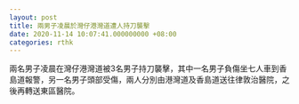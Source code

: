 ```yaml
---
layout: post
title: 兩男子凌晨於灣仔港灣道遭人持刀襲擊
date: 2020-11-14 10:07:41.000000000 +08:00
categories: rthk
---
```


兩名男子凌晨在灣仔港灣道被3名男子持刀襲擊，其中一名男子負傷坐七人車到香島道報警，另一名男子頭部受傷，兩人分別由港灣道及香島道送往律敦治醫院，之後再轉送東區醫院。
